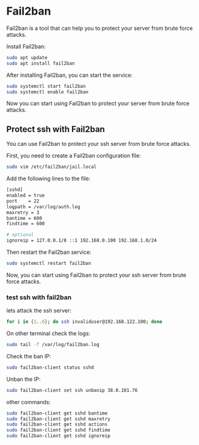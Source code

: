 # Fail2ban

Fail2ban is a tool that can help you to protect your server from brute force attacks.

Install Fail2ban:

```bash
sudo apt update
sudo apt install fail2ban
```

After installing Fail2ban, you can start the service:

```bash
sudo systemctl start fail2ban
sudo systemctl enable fail2ban
```

Now you can start using Fail2ban to protect your server from brute force attacks.

## Protect ssh with Fail2ban

You can use Fail2ban to protect your ssh server from brute force attacks.

First, you need to create a Fail2ban configuration file:

```bash
sudo vim /etc/fail2ban/jail.local
```

Add the following lines to the file:

```bash
[sshd]
enabled = true
port    = 22
logpath = /var/log/auth.log
maxretry = 3
bantime = 600
findtime = 600

# optional
ignoreip = 127.0.0.1/8 ::1 192.168.0.100 192.168.1.0/24
```
Then restart the Fail2ban service:

```bash
sudo systemctl restart fail2ban
```

Now, you can start using Fail2ban to protect your ssh server from brute force attacks.

### test ssh with fail2ban

lets attack the ssh server:

```bash
for i in {1..6}; do ssh invaliduser@192.168.122.100; done
```

On other terminal check the logs:

```bash
sudo tail -f /var/log/fail2ban.log
```

Check the ban IP:

```bash
sudo fail2ban-client status sshd
```

Unban the IP:

```bash
sudo fail2ban-client set ssh unbanip 38.0.101.76
```

other commands:

```bash
sudo fail2ban-client get sshd bantime
sudo fail2ban-client get sshd maxretry
sudo fail2ban-client get sshd actions
sudo fail2ban-client get sshd findtime
sudo fail2ban-client get sshd ignoreip
```
